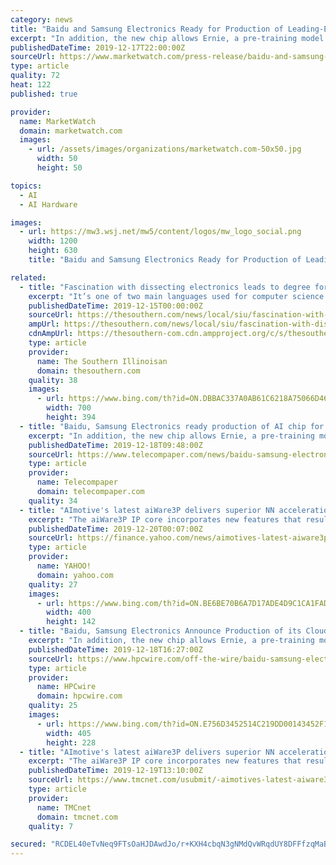 ```yaml
---
category: news
title: "Baidu and Samsung Electronics Ready for Production of Leading-Edge AI Chip for Early Next Year"
excerpt: "In addition, the new chip allows Ernie, a pre-training model for natural language processing, to inference at three times faster than that of conventional GPU/FPGA-accelerating model. Leveraging the chip’s limit-pushing computing power and power efficiency, Baidu can effectively support a wide variety of functions including large-scale AI ..."
publishedDateTime: 2019-12-17T22:00:00Z
sourceUrl: https://www.marketwatch.com/press-release/baidu-and-samsung-electronics-ready-for-production-of-leading-edge-ai-chip-for-early-next-year-2019-12-17
type: article
quality: 72
heat: 122
published: true

provider:
  name: MarketWatch
  domain: marketwatch.com
  images:
    - url: /assets/images/organizations/marketwatch.com-50x50.jpg
      width: 50
      height: 50

topics:
  - AI
  - AI Hardware

images:
  - url: https://mw3.wsj.net/mw5/content/logos/mw_logo_social.png
    width: 1200
    height: 630
    title: "Baidu and Samsung Electronics Ready for Production of Leading-Edge AI Chip for Early Next Year"

related:
  - title: "Fascination with dissecting electronics leads to degree for SIU Carbondale graduate"
    excerpt: "It’s one of two main languages used for computer science for his project that involved Speech Recognition, Natural Language Processing, and building an application with a Neural Machine translation backend that converts speech and text from English to Spanish. Bickham noted that students have numerous opportunities to utilize faculty and the ..."
    publishedDateTime: 2019-12-15T00:00:00Z
    sourceUrl: https://thesouthern.com/news/local/siu/fascination-with-dissecting-electronics-leads-to-degree-for-siu-carbondale/article_d61138f9-2543-5120-82d6-cc46f8596a1c.html
    ampUrl: https://thesouthern.com/news/local/siu/fascination-with-dissecting-electronics-leads-to-degree-for-siu-carbondale/article_d61138f9-2543-5120-82d6-cc46f8596a1c.amp.html
    cdnAmpUrl: https://thesouthern-com.cdn.ampproject.org/c/s/thesouthern.com/news/local/siu/fascination-with-dissecting-electronics-leads-to-degree-for-siu-carbondale/article_d61138f9-2543-5120-82d6-cc46f8596a1c.amp.html
    type: article
    provider:
      name: The Southern Illinoisan
      domain: thesouthern.com
    quality: 38
    images:
      - url: https://www.bing.com/th?id=ON.DBBAC337A0AB61C6218A75066D462C78
        width: 700
        height: 394
  - title: "Baidu, Samsung Electronics ready production of AI chip for early 2020"
    excerpt: "In addition, the new chip allows Ernie, a pre-training model for natural language processing, to inference at three times faster than that of conventional GPU/FPGA-accelerating model. Leveraging the chip’s limit-pushing computing power and power efficiency, Baidu can effectively support a wide variety of functions including large-scale AI ..."
    publishedDateTime: 2019-12-18T09:48:00Z
    sourceUrl: https://www.telecompaper.com/news/baidu-samsung-electronics-ready-for-production-of-ai-chip-for-early-2020--1320411
    type: article
    provider:
      name: Telecompaper
      domain: telecompaper.com
    quality: 34
  - title: "AImotive's latest aiWare3P delivers superior NN acceleration for production L2-L3 automotive AI"
    excerpt: "The aiWare3P IP core incorporates new features that result in significantly improved performance, lower power consumption, greater host CPU offload and simpler layout for larger chip designs. \"Our production-ready aiWare3P release brings together everything we know about accelerating neural networks for vision-based automotive AI inference ..."
    publishedDateTime: 2019-12-20T00:07:00Z
    sourceUrl: https://finance.yahoo.com/news/aimotives-latest-aiware3p-delivers-superior-130000725.html
    type: article
    provider:
      name: YAHOO!
      domain: yahoo.com
    quality: 27
    images:
      - url: https://www.bing.com/th?id=ON.BE6BE70B6A7D17ADE4D9C1CA1FADBABF
        width: 400
        height: 142
  - title: "Baidu, Samsung Electronics Announce Production of its Cloud-to-Edge AI Accelerator to Start Early 2020"
    excerpt: "In addition, the new chip allows Ernie, a pre-training model for natural language processing, to infer three times faster than the conventional GPU/FPGA-accelerating model. Leveraging the chip’s limit-pushing computing power and power efficiency, Baidu can effectively support a wide variety of functions including large-scale AI workloads ..."
    publishedDateTime: 2019-12-18T16:27:00Z
    sourceUrl: https://www.hpcwire.com/off-the-wire/baidu-samsung-electronics-announce-production-of-its-cloud-to-edge-ai-accelerator-to-start-early-2020/
    type: article
    provider:
      name: HPCwire
      domain: hpcwire.com
    quality: 25
    images:
      - url: https://www.bing.com/th?id=ON.E756D3452514C219DD00143452F1E4C2
        width: 405
        height: 228
  - title: "AImotive's latest aiWare3P delivers superior NN acceleration for production L2-L3 automotive AI"
    excerpt: "The aiWare3P IP core incorporates new features that result in significantly improved performance, lower power consumption, greater host CPU offload and simpler layout for larger chip designs. \"Our production-ready aiWare3P release brings together everything we know about accelerating neural networks for vision-based automotive AI inference ..."
    publishedDateTime: 2019-12-19T13:10:00Z
    sourceUrl: https://www.tmcnet.com/usubmit/-aimotives-latest-aiware3p-delivers-superior-nn-acceleration-production-/2019/12/19/9072480.htm
    type: article
    provider:
      name: TMCnet
      domain: tmcnet.com
    quality: 7

secured: "RCDEL40eTvNeq9FTsOaHJDAwdJo/r+KXH4cbqN3gNMdQvWRqdUY8DFFfzqMaBSYfMme5S52jYVVG9dwkfPyBz+ryjCcHKzJluMFX3jEfGZl7aqx6QM1b6jvXK95d61YVx0PUbkFgQExDD2RnLWG4NWZWSG55wuYsMoqNJQp9V5iC/epIsmS2mXyqaW1MzrRCh1eAZuW7pyJ39FEr5zktoCuvDbHoeR/Am9VV7AIyC2It4nU0E7bLZ5fw416eBbjvdG03jJ3cKlVR2qz7gO3e0g==;kDw05wBv7InWJ4+dbcNAqA=="
---
```


